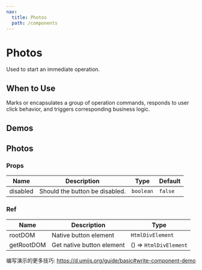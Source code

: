 ```yaml
---
nav:
  title: Photos
  path: /components
---
```


# Photos

Used to start an immediate operation.

## When to Use

Marks or encapsulates a group of operation commands, responds to user click behavior, and triggers corresponding business logic.

## Demos

<code src="./demos/demo1.tsx"></code>

## Photos

### Props

| Name     | Description                    | Type      | Default |
| -------- | ------------------------------ | --------- | ------- |
| disabled | Should the button be disabled. | `boolean` | `false` |

### Ref

| Name       | Description               | Type                   |
| ---------- | ------------------------- | ---------------------- |
| rootDOM    | Native button element     | `HtmlDivElement`       |
| getRootDOM | Get native button element | () => `HtmlDivElement` |

编写演示的更多技巧: https://d.umijs.org/guide/basic#write-component-demo
